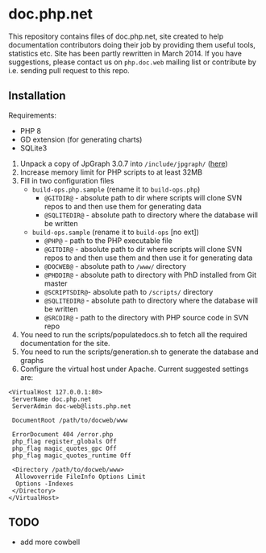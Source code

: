 # doc.php.net
This repository contains files of doc.php.net, site created to help documentation contributors doing their job by
providing them useful tools, statistics etc. Site has been partly rewritten in March 2014. If you have suggestions,
please contact us on `php.doc.web` mailing list or contribute by i.e. sending pull request to this repo.

## Installation
Requirements:
- PHP 8
- GD extension (for generating charts)
- SQLite3

1. Unpack a copy of JpGraph 3.0.7 into `/include/jpgraph/` ([here](http://jpgraph.net/download/download.php?p=1))
2. Increase memory limit for PHP scripts to at least 32MB
3. Fill in two configuration files
	- `build-ops.php.sample` (rename it to `build-ops.php`)
		- `@GITDIR@` - absolute path to dir where scripts will clone SVN repos to and then use them for generating data
		- `@SQLITEDIR@` - absolute path to directory where the database will be written
	- `build-ops.sample` (rename it to `build-ops` [no ext])
		- `@PHP@` - path to the PHP executable file
		- `@GITDIR@` - absolute path to dir where scripts will clone SVN repos to and then use them and then use it for generating data
		- `@DOCWEB@` - absolute path to `/www/` directory
		- `@PHDDIR@` - absolute path to directory with PhD installed from Git master
		- `@SCRIPTSDIR@`- absolute path to `/scripts/` directory
		- `@SQLITEDIR@` - absolute path to directory where the database will be written
		- `@SRCDIR@` - path to the directory with PHP source code in SVN repo
4. You need to run the scripts/populatedocs.sh to fetch all the required documentation for the site.
6. You need to run the scripts/generation.sh to generate the database and graphs
7. Configure the virtual host under Apache. Current suggested settings are:
```
<VirtualHost 127.0.0.1:80>
 ServerName doc.php.net
 ServerAdmin doc-web@lists.php.net

 DocumentRoot /path/to/docweb/www

 ErrorDocument 404 /error.php
 php_flag register_globals Off
 php_flag magic_quotes_gpc Off
 php_flag magic_quotes_runtime Off

 <Directory /path/to/docweb/www>
  Allowoverride FileInfo Options Limit
  Options -Indexes
 </Directory>
</VirtualHost>
```

## TODO
- add more cowbell
